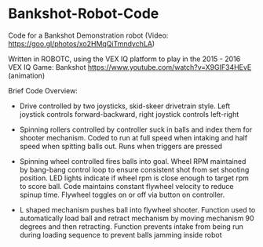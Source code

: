 # Bankshot-Robot-Code
Code for a Bankshot Demonstration robot (Video: https://goo.gl/photos/xo2HMqQiTmndychLA)

Written in ROBOTC, using the VEX IQ platform to play in the 2015 - 2016 VEX IQ Game: Bankshot
https://www.youtube.com/watch?v=X9GIF34HEvE (animation)

Brief Code Overview:
- Drive controlled by two joysticks, skid-skeer drivetrain style. Left joystick controls forward-backward, right joystick controls left-right

- Spinning rollers controlled by controller suck in balls and index them for shooter mechanism. Coded to run at full speed when intaking and half speed when spitting balls out. Runs when triggers are pressed

- Spinning wheel controlled fires balls into goal. Wheel RPM maintained by bang-bang control loop to ensure consistent shot from set shooting position. LED lights indicate if wheel rpm is close enough to target rpm to score ball. Code maintains constant flywheel velocity to reduce spinup time. Flywheel toggles on or off via button on controller.

- L shaped mechanism pushes ball into flywheel shooter. Function used to automatically load ball and retract mechanism by moving mechanism 90 degrees and then retracting. Function prevents intake from being run during loading sequence to prevent balls jamming inside robot
